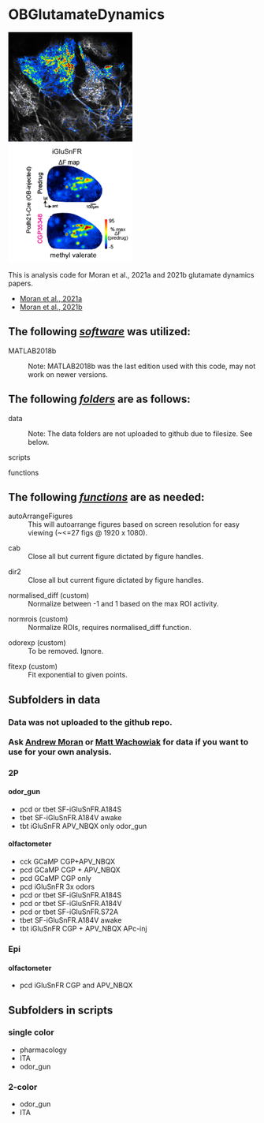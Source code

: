 # OBGlutamateDynamics

<div class="row">
  <div class="column">
   <img src="https://github.com/andsinpants/andsinpants.github.io/blob/main/static/images/papers/Moran2021a.PNG" alt="Moran2021a" style="width:50%">
   <img src="https://github.com/andsinpants/andsinpants.github.io/blob/main/static/images/papers/Moran2021b.PNG" alt="Moran2021b" style="width:50%">
  </div>
</div>

This is analysis code for Moran et al., 2021a and 2021b glutamate dynamics papers.
<ul><li><a href="https://www.eneuro.org/content/8/2/ENEURO.0110-21.2021" target="_blank">Moran et al., 2021a</a></li>
<li><a href="https://www.frontiersin.org/articles/10.3389/fncir.2021.779056/full" target="_blank">Moran et al., 2021b</a></li></ul>

 
<h2>The following <i><b><u>software</i></b></u> was utilized:</h2>
<dl><dt>MATLAB2018b</dt></dl>
<dd>Note: MATLAB2018b was the last edition used with this code, may not work on newer versions. </dd></dl>

<h2>The following <i><b><u>folders</i></b></u> are as follows:</h2>
<dl><dt>data</dt></dl>
<dd>Note: The data folders are not uploaded to github due to filesize. See below.</dd></dl>
<dl><dt>scripts</dt></dl>
<dl><dt>functions</dt></dl>

<h2>The following <i><b><u>functions</i></b></u> are as needed:</h2>
<dl><dt>autoArrangeFigures</dt>
<dd>This will autoarrange figures based on screen resolution for easy viewing (~<=27 figs @ 1920 x 1080).</dd></dl>
<dl><dt>cab</dt>
<dd>Close all but current figure dictated by figure handles.</dd></dl>
<dl><dt>dir2</dt>
<dd>Close all but current figure dictated by figure handles.</dd></dl>
<dl><dt>normalised_diff (custom)</dt>
<dd>Normalize between -1 and 1 based on the max ROI activity.</dd></dl>
<dl><dt>normrois (custom)</dt>
<dd>Normalize ROIs, requires normalised_diff function.</dd></dl>
<dl><dt>odorexp (custom)</dt>
<dd>To be removed. Ignore.</dd></dl>
<dl><dt>fitexp (custom)</dt>
<dd>Fit exponential to given points.</dd></dl>

<h2>Subfolders in data</h2>
<h3><b>Data was not uploaded to the github repo. <br><br>Ask <a href="mailto:andrew.moran@cuanschutz.com">Andrew Moran</a>
 or <a href="mailto:matt.wachowiak@utah.com">Matt Wachowiak</a>
 for data if you want to use for your own analysis.</b></h3>
<h3>2P</h3>
  <h4>odor_gun</h4>
    <ul>
    <li>pcd or tbet SF-iGluSnFR.A184S</li>
    <li>tbet SF-iGluSnFR.A184V awake</li>  
    <li>tbt iGluSnFR APV_NBQX only odor_gun</li>
    </ul>
  <h4>olfactometer</h4>
    <ul>
    <li>cck GCaMP CGP+APV_NBQX</li>
    <li>pcd GCaMP CGP + APV_NBQX</li>
    <li>pcd GCaMP CGP only</li>
    <li>pcd iGluSnFR 3x odors</li>
    <li>pcd or tbet SF-iGluSnFR.A184S</li>
    <li>pcd or tbet SF-iGluSnFR.A184V</li>
    <li>pcd or tbet SF-iGluSnFR.S72A</li>
    <li>tbet SF-iGluSnFR.A184V awake</li>
    <li>tbt iGluSnFR CGP + APV_NBQX APc-inj</li>
    </ul>
<h3>Epi</h3>
  <h4>olfactometer</h4>
    <ul><li>pcd iGluSnFR CGP and APV_NBQX</li></ul>
    
<h2>Subfolders in scripts</h2>
<h3>single color</h3>
  <ul>
  <li>pharmacology</li>
  <li>ITA</li>
  <li>odor_gun</li>
  </ul>
<h3>2-color</h3>
  <ul>
  <li>odor_gun</li>
  <li>ITA</li>
  </ul>
